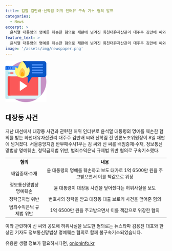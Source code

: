 ```yaml
---
title: 검찰 김만배·신학림 허위 인터뷰 구속 기소 혐의 발표
categories:
  - News
excerpt: >
  윤석열 대통령의 명예를 훼손한 혐의로 재판에 넘겨진 화천대유자산관리 대주주 김만배 씨와 신학림 전 언론노조위원장. 김 씨와 신 씨는 윤 대통령에 대한 허위인터뷰를 통해 명예를 훼손하고 이에 대한 보도 대가로 돈을 주고 받았다는 혐의로 구속기소됐으며, 이에 관련된 인물들도 명예훼손 혐의로 기소되었다.
feature_text: >
  윤석열 대통령의 명예를 훼손한 혐의로 재판에 넘겨진 화천대유자산관리 대주주 김만배 씨와 신학림 전 언론노조위원장. 김 씨와 신 씨는 윤 대통령에 대한 허위인터뷰를 통해 명예를 훼손하고 이에 대한 보도 대가로 돈을 주고 받았다는 혐의로 구속기소됐으며, 이에 관련된 인물들도 명예훼손 혐의로 기소되었다.
image: '/assets/img/newspaper.png'
---
```


<p><img src="/assets/img/news.png" alt="rentncar 속보" /></p>

<h2 data-ke-size="size26">대장동 사건</h2>

<p data-ke-size="size16">지난 대선에서 대장동 사건과 관련한 허위 인터뷰로 윤석열 대통령의 명예를 훼손한 혐의를 받는 화천대유자산관리 대주주 김만배 씨와 신학림 전 언론노조위원장이 8일 재판에 넘겨졌다. 서울중앙지검 반부패수사1부는 김 씨와 신 씨를 배임증재·수재, 정보통신망법상 명예훼손, 청탁금지법 위반, 범죄수익은닉 규제법 위반 혐의로 구속기소했다.</p>

<table>
    <tbody>
        <tr>
            <td style="text-align: center; height: 17px;"><b>혐의</b></td>
            <td style="text-align: center; height: 17px;"><b>내용</b></td>
        </tr>
        <tr>
            <td style="text-align: center; height: 17px;">배임증재·수재</td>
            <td style="text-align: center; height: 17px;">윤 대통령의 명예를 훼손하고 보도 대가로 1억 6500만 원을 주고받으면서 이를 책값으로 위장</td>
        </tr>
        <tr>
            <td style="text-align: center; height: 17px;">정보통신망법상 명예훼손</td>
            <td style="text-align: center; height: 17px;">윤 대통령이 대장동 사건을 덮어줬다는 허위사실을 보도</td>
        </tr>
        <tr>
            <td style="text-align: center; height: 17px;">청탁금지법 위반</td>
            <td style="text-align: center; height: 17px;">변호사의 청탁을 받고 대장동 대출 브로커 사건을 덮어준 혐의</td>
        </tr>
        <tr>
            <td style="text-align: center; height: 17px;">범죄수익은닉 규제법 위반</td>
            <td style="text-align: center; height: 17px;">1억 6500만 원을 주고받으면서 이를 책값으로 위장한 혐의</td>
        </tr>
    </tbody>
</table>

<p data-ke-size="size16">이와 관련하여 신 씨와 공모해 허위사실을 보도한 혐의로는 뉴스타파 김용진 대표와 한상진 기자도 정보통신망법상 명예훼손 혐의로 함께 불구속기소되었습니다.</p>
유용한 생활 정보가 필요하시다면, <a href="https://onioninfo.kr" rel="dofollow">onioninfo.kr</a>


